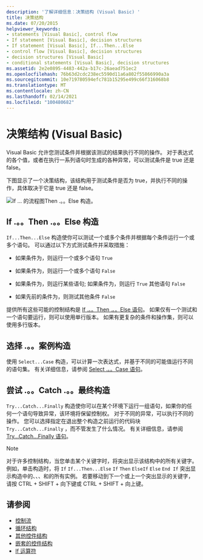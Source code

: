 ```yaml
---
description: '了解详细信息：决策结构 (Visual Basic) '
title: 决策结构
ms.date: 07/20/2015
helpviewer_keywords:
- statements [Visual Basic], control flow
- If statement [Visual Basic], decision structures
- If statement [Visual Basic], If...Then...Else
- control flow [Visual Basic], decision structures
- decision structures [Visual Basic]
- conditional statements [Visual Basic], decision structures
ms.assetid: 2e2e0895-4483-442a-b17c-26aead751ec2
ms.openlocfilehash: 76b63d2cdc238ec5590d11a6a802f55866990a3a
ms.sourcegitcommit: 10e719780594efc781b15295e499c66f316068b8
ms.translationtype: MT
ms.contentlocale: zh-CN
ms.lasthandoff: 02/14/2021
ms.locfileid: "100480682"
---
```

# <a name="decision-structures-visual-basic"></a>决策结构 (Visual Basic)

Visual Basic 允许您测试条件并根据该测试的结果执行不同的操作。 对于表达式的各个值，或者在执行一系列语句时生成的各种异常，可以测试条件是 true 还是 false。  
  
 下图显示了一个决策结构，该结构用于测试条件是否为 true，并执行不同的操作，具体取决于它是 true 还是 false。  
  
 ![If ... 的流程图Then .。。Else 构造。](./media/decision-structures/if-then-else-construction.gif)  
  
## <a name="ifthenelse-construction"></a>If .。。Then .。。Else 构造  

 `If...Then...Else` 构造使你可以测试一个或多个条件并根据每个条件运行一个或多个语句。 可以通过以下方式测试条件并采取措施：  
  
- 如果条件为，则运行一个或多个语句 `True`  
  
- 如果条件为，则运行一个或多个语句 `False`  
  
- 如果条件为，则运行某些语句; 如果条件为，则运行 `True` 其他语句 `False`  
  
- 如果先前的条件为，则测试其他条件 `False`  
  
 提供所有这些可能的控制结构是 [If .。。Then .。。Else 语句](../../../language-reference/statements/if-then-else-statement.md)。 如果仅有一个测试和一个语句要运行，则可以使用单行版本。 如果有更复杂的条件和操作集，则可以使用多行版本。  
  
## <a name="selectcase-construction"></a>选择 .。。案例构造  

 使用 `Select...Case` 构造，可以计算一次表达式，并基于不同的可能值运行不同的语句集。 有关详细信息，请参阅 [Select .。。Case 语句](../../../language-reference/statements/select-case-statement.md)。  
  
## <a name="trycatchfinally-construction"></a>尝试 .。。Catch .。。最终构造  

 `Try...Catch...Finally` 构造使你可以在某个环境下运行一组语句，如果你的任何一个语句导致异常，该环境将保留控制权。 对于不同的异常，可以执行不同的操作。 您可以选择指定在退出整个构造之前运行的代码块 `Try...Catch...Finally` ，而不管发生了什么情况。 有关详细信息，请参阅 [Try...Catch...Finally 语句](../../../language-reference/statements/try-catch-finally-statement.md)。  
  
> [!NOTE]
> 对于许多控制结构，当您单击某个关键字时，将突出显示该结构中的所有关键字。 例如，单击构造时，将 `If` `If...Then...Else` `If` `Then` `ElseIf` `Else` `End If` 突出显示构造中的、、、和的所有实例。 若要移动到下一个或上一个突出显示的关键字，请按 CTRL + SHIFT + 向下键或 CTRL + SHIFT + 向上键。  
  
## <a name="see-also"></a>请参阅

- [控制流](index.md)
- [循环结构](loop-structures.md)
- [其他控件结构](other-control-structures.md)
- [嵌套的控件结构](nested-control-structures.md)
- [If 运算符](../../../language-reference/operators/if-operator.md)

